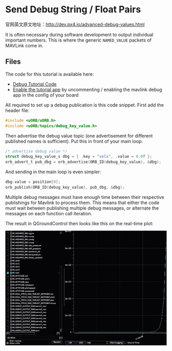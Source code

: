 # Send Debug String / Float Pairs

官网英文原文地址：http://dev.px4.io/advanced-debug-values.html

It is often necessary during software development to output individual important numbers.
This is where the generic `NAMED_VALUE` packets of MAVLink come in.

## Files

The code for this tutorial is available here:

  * [Debug Tutorial Code](https://github.com/PX4/Firmware/blob/master/src/examples/px4_mavlink_debug/px4_mavlink_debug.c)
  * [Enable the tutorial app](https://github.com/PX4/Firmware/tree/master/cmake/configs) by uncommenting / enabling the mavlink debug app in the config of your board

All required to set up a debug publication is this code snippet. First add the header file:

<div class="host-code"></div>

```C
#include <uORB/uORB.h>
#include <uORB/topics/debug_key_value.h>
```

Then advertise the debug value topic (one advertisement for different published names is sufficient). Put this in front of your main loop:

<div class="host-code"></div>

```C
/* advertise debug value */
struct debug_key_value_s dbg = { .key = "velx", .value = 0.0f };
orb_advert_t pub_dbg = orb_advertise(ORB_ID(debug_key_value), &dbg);
```

And sending in the main loop is even simpler:

<div class="host-code"></div>

```C
dbg.value = position[0];
orb_publish(ORB_ID(debug_key_value), pub_dbg, &dbg);
```

<aside class="caution">
Multiple debug messages must have enough time between their respective publishings for Mavlink to process them. This means that either the code must wait between publishing multiple debug messages, or alternate the messages on each function call iteration.
</aside>

The result in QGroundControl then looks like this on the real-time plot:

![debug](../pictures/gcs/qgc-debugval-plot.jpg)
